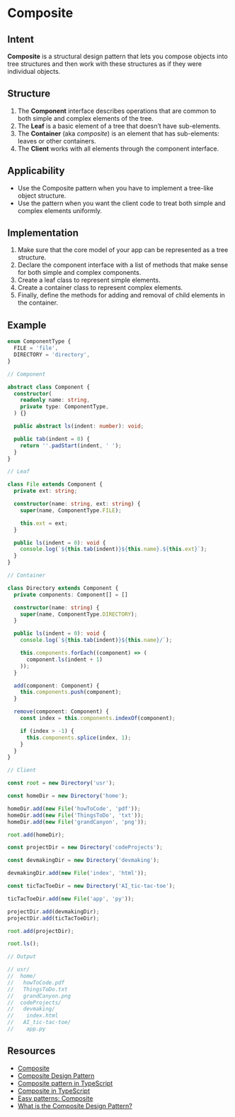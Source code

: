 # Composite

## Intent

**Composite** is a structural design pattern that lets you compose
objects into tree structures and then work with these
structures as if they were individual objects.

## Structure

1. The **Component** interface describes operations that are common
to both simple and complex elements of the tree.
2. The **Leaf** is a basic element of a tree that doesn’t have sub-elements.
3. The **Container** (aka *composite*) is an element that has sub-elements:
leaves or other containers.
4. The **Client** works with all elements through the component
interface.

## Applicability

- Use the Composite pattern when you have to implement a
tree-like object structure.
- Use the pattern when you want the client code to treat both
simple and complex elements uniformly.

## Implementation

1. Make sure that the core model of your app can be represented
as a tree structure.
2. Declare the component interface with a list of methods that
make sense for both simple and complex components.
3. Create a leaf class to represent simple elements.
4. Create a container class to represent complex elements.
5. Finally, define the methods for adding and removal of child
elements in the container.

## Example

```typescript
enum ComponentType {
  FILE = 'file',
  DIRECTORY = 'directory',
}

// Component

abstract class Component {
  constructor(
    readonly name: string,
    private type: ComponentType,
  ) {}

  public abstract ls(indent: number): void;

  public tab(indent = 0) {
    return ''.padStart(indent, ' ');
  }
}

// Leaf

class File extends Component {
  private ext: string;

  constructor(name: string, ext: string) {
    super(name, ComponentType.FILE);

    this.ext = ext;
  }

  public ls(indent = 0): void {
    console.log(`${this.tab(indent)}${this.name}.${this.ext}`);
  }
}

// Container

class Directory extends Component {
  private components: Component[] = []

  constructor(name: string) {
    super(name, ComponentType.DIRECTORY);
  }

  public ls(indent = 0): void {
    console.log(`${this.tab(indent)}${this.name}/`);

    this.components.forEach((component) => (
      component.ls(indent + 1)
    ));
  }

  add(component: Component) {
    this.components.push(component);
  }

  remove(component: Component) {
    const index = this.components.indexOf(component);

    if (index > -1) {
      this.components.splice(index, 1);
    }
  }
}

// Client

const root = new Directory('usr');

const homeDir = new Directory('home');

homeDir.add(new File('howToCode', 'pdf'));
homeDir.add(new File('ThingsToDo', 'txt'));
homeDir.add(new File('grandCanyon', 'png'));

root.add(homeDir);

const projectDir = new Directory('codeProjects');

const devmakingDir = new Directory('devmaking');

devmakingDir.add(new File('index', 'html'));

const ticTacToeDir = new Directory('AI_tic-tac-toe');

ticTacToeDir.add(new File('app', 'py'));

projectDir.add(devmakingDir);
projectDir.add(ticTacToeDir);

root.add(projectDir);

root.ls();

// Output

// usr/
//  home/
//   howToCode.pdf
//   ThingsToDo.txt
//   grandCanyon.png
//  codeProjects/
//   devmaking/
//    index.html
//   AI_tic-tac-toe/
//    app.py
```

## Resources

- [Composite](https://refactoring.guru/design-patterns/composite)
- [Composite Design Pattern](https://sbcode.net/typescript/composite/)
- [Composite pattern in TypeScript](https://www.jmalvarez.dev/posts/composite-pattern-typescript)
- [Composite in TypeScript](https://www.devmaking.com/learn/design-patterns/composite-pattern/typescript/)
- [Easy patterns: Composite](https://itnext.io/easy-patterns-composite-8b28aa1f158)
- [What is the Composite Design Pattern?](https://medium.com/swlh/composite-908878748d0e)
